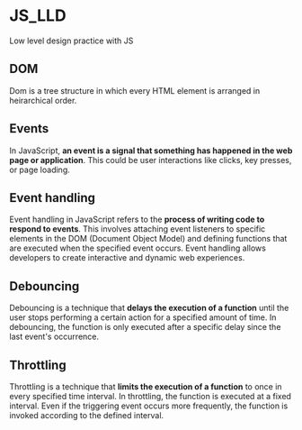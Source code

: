 # JS_LLD
Low level design practice with JS

## DOM
Dom is a tree structure in which every HTML element is arranged in heirarchical order.

## Events
In JavaScript, **an event is a signal that something has happened in the web page or application**. 
This could be user interactions like clicks, key presses, or page loading.

## Event handling
Event handling in JavaScript refers to the **process of writing code to respond to events**. This involves attaching event listeners to specific elements in the DOM (Document Object Model) and defining functions that are executed when the specified event occurs. Event handling allows developers to create interactive and dynamic web experiences.

## Debouncing
Debouncing is a technique that **delays the execution of a function** until the user stops performing a certain action for a specified amount of time.
In debouncing, the function is only executed after a specific delay since the last event's occurrence.

## Throttling
Throttling is a technique that **limits the execution of a function** to once in every specified time interval. 
In throttling, the function is executed at a fixed interval. Even if the triggering event occurs more frequently, the function is invoked according to the defined interval.
